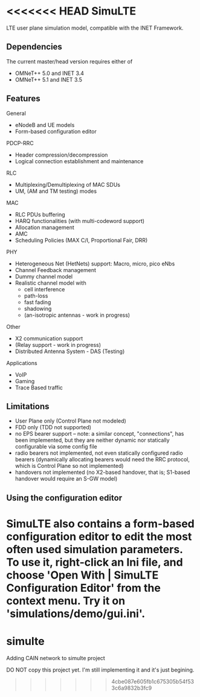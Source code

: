 <<<<<<< HEAD
SimuLTE
=======

LTE user plane simulation model, compatible with the INET Framework.

Dependencies
------------

The current master/head version requires either of

- OMNeT++ 5.0 and INET 3.4
- OMNeT++ 5.1 and INET 3.5

Features
--------

General

- eNodeB and UE models
- Form-based configuration editor

PDCP-RRC

- Header compression/decompression
- Logical connection establishment  and maintenance 

RLC

- Multiplexing/Demultiplexing of MAC SDUs
- UM, (AM and TM testing) modes

MAC

- RLC PDUs buffering
- HARQ functionalities (with multi-codeword support)
- Allocation management
- AMC
- Scheduling Policies (MAX C/I, Proportional Fair, DRR)

PHY

- Heterogeneous Net (HetNets) support: Macro, micro, pico eNbs
- Channel Feedback management
- Dummy channel model
- Realistic channel model with
  - cell interference
  - path-loss
  - fast fading
  - shadowing 
  - (an-isotropic antennas - work in progress)

Other

- X2 communication support
- (Relay support - work in progress)
- Distributed Antenna System - DAS (Testing)

Applications

- VoIP
- Gaming
- Trace Based traffic


Limitations
-----------

- User Plane only (Control Plane not modeled)
- FDD only (TDD not supported)
- no EPS bearer support – note: a similar concept, "connections", has 
  been implemented, but they are neither dynamic nor statically 
  configurable via some config file
- radio bearers not implemented, not even statically configured radio 
  bearers (dynamically allocating bearers would need the RRC protocol, 
  which is Control Plane so not implemented)
- handovers not implemented (no X2-based handover, that is; S1-based 
  handover would require an S-GW model)


Using the configuration editor
------------------------------

SimuLTE also contains a form-based configuration editor to edit the most 
often used simulation parameters. To use it, right-click an Ini file, and choose
'Open With | SimuLTE Configuration Editor' from the context menu. Try it on 
'simulations/demo/gui.ini'.
=======
# simulte
Adding CAIN network to simulte project

DO NOT copy this project yet. I'm still implementing it and it's just begining.
>>>>>>> 4cbe087e605fb1c675305b54f533c6a9832b3fc9
